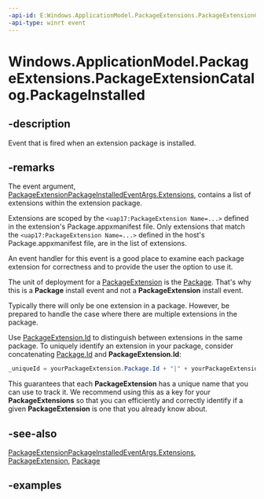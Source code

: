 ```yaml
---
-api-id: E:Windows.ApplicationModel.PackageExtensions.PackageExtensionCatalog.PackageInstalled
-api-type: winrt event
---
```


# Windows.ApplicationModel.PackageExtensions.PackageExtensionCatalog.PackageInstalled

<!--
public event Windows.Foundation.TypedEventHandler<Windows.ApplicationModel.PackageExtensions.PackageExtensionCatalog,Windows.ApplicationModel.PackageExtensions.PackageExtensionPackageInstalledEventArgs> PackageInstalled;
-->

## -description

Event that is fired when an extension package is installed.

## -remarks

The event argument, [PackageExtensionPackageInstalledEventArgs.Extensions](packageextensionpackageinstalledeventargs_extensions.md), contains a list of extensions within the extension package.

Extensions are scoped by the `<uap17:PackageExtension Name=...>` defined in the extension's Package.appxmanifest file. Only extensions that match the `<uap17:PackageExtension Name=...>` defined in the host's Package.appxmanifest file, are in the list of extensions.

An event handler for this event is a good place to examine each package extension for correctness and to provide the user the option to use it.

The unit of deployment for a [PackageExtension](packageextension.md) is the [Package](../windows.applicationmodel/package.md). That's why this is a **Package** install event and not a **PackageExtension** install event.  

Typically there will only be one extension in a package. However, be prepared to handle the case where there are multiple extensions in the package.

Use [PackageExtension.Id](packageextension_id.md) to distinguish between extensions in the same package. To uniquely identify an extension in your package, consider concatenating [Package.Id](../windows.applicationmodel/package_id.md) and **PackageExtension.Id**:

```cs
_uniqueId = yourPackageExtension.Package.Id + "|" + yourPackageExtension.Id;
```

This guarantees that each **PackageExtension** has a unique name that you can use to track it. We recommend using this as a key for your **PackageExtensions** so that you can efficiently and correctly identify if a given **PackageExtension** is one that you already know about.

## -see-also

[PackageExtensionPackageInstalledEventArgs.Extensions](packageextensionpackageinstalledeventargs_extensions.md), [PackageExtension](packageextension.md), [Package](../windows.applicationmodel/package.md)

## -examples
